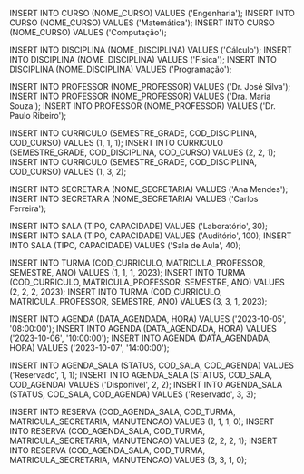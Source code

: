 INSERT INTO CURSO (NOME_CURSO) VALUES ('Engenharia');
INSERT INTO CURSO (NOME_CURSO) VALUES ('Matemática');
INSERT INTO CURSO (NOME_CURSO) VALUES ('Computação');

INSERT INTO DISCIPLINA (NOME_DISCIPLINA) VALUES ('Cálculo');
INSERT INTO DISCIPLINA (NOME_DISCIPLINA) VALUES ('Física');
INSERT INTO DISCIPLINA (NOME_DISCIPLINA) VALUES ('Programação');

INSERT INTO PROFESSOR (NOME_PROFESSOR) VALUES ('Dr. José Silva');
INSERT INTO PROFESSOR (NOME_PROFESSOR) VALUES ('Dra. Maria Souza');
INSERT INTO PROFESSOR (NOME_PROFESSOR) VALUES ('Dr. Paulo Ribeiro');

INSERT INTO CURRICULO (SEMESTRE_GRADE, COD_DISCIPLINA, COD_CURSO) VALUES (1, 1, 1);
INSERT INTO CURRICULO (SEMESTRE_GRADE, COD_DISCIPLINA, COD_CURSO) VALUES (2, 2, 1);
INSERT INTO CURRICULO (SEMESTRE_GRADE, COD_DISCIPLINA, COD_CURSO) VALUES (1, 3, 2);

INSERT INTO SECRETARIA (NOME_SECRETARIA) VALUES ('Ana Mendes');
INSERT INTO SECRETARIA (NOME_SECRETARIA) VALUES ('Carlos Ferreira');

INSERT INTO SALA (TIPO, CAPACIDADE) VALUES ('Laboratório', 30);
INSERT INTO SALA (TIPO, CAPACIDADE) VALUES ('Auditório', 100);
INSERT INTO SALA (TIPO, CAPACIDADE) VALUES ('Sala de Aula', 40);

INSERT INTO TURMA (COD_CURRICULO, MATRICULA_PROFESSOR, SEMESTRE, ANO) VALUES (1, 1, 1, 2023);
INSERT INTO TURMA (COD_CURRICULO, MATRICULA_PROFESSOR, SEMESTRE, ANO) VALUES (2, 2, 2, 2023);
INSERT INTO TURMA (COD_CURRICULO, MATRICULA_PROFESSOR, SEMESTRE, ANO) VALUES (3, 3, 1, 2023);

INSERT INTO AGENDA (DATA_AGENDADA, HORA) VALUES ('2023-10-05', '08:00:00');
INSERT INTO AGENDA (DATA_AGENDADA, HORA) VALUES ('2023-10-06', '10:00:00');
INSERT INTO AGENDA (DATA_AGENDADA, HORA) VALUES ('2023-10-07', '14:00:00');

INSERT INTO AGENDA_SALA (STATUS, COD_SALA, COD_AGENDA) VALUES ('Reservado', 1, 1);
INSERT INTO AGENDA_SALA (STATUS, COD_SALA, COD_AGENDA) VALUES ('Disponível', 2, 2);
INSERT INTO AGENDA_SALA (STATUS, COD_SALA, COD_AGENDA) VALUES ('Reservado', 3, 3);

INSERT INTO RESERVA (COD_AGENDA_SALA, COD_TURMA, MATRICULA_SECRETARIA, MANUTENCAO) VALUES (1, 1, 1, 0);
INSERT INTO RESERVA (COD_AGENDA_SALA, COD_TURMA, MATRICULA_SECRETARIA, MANUTENCAO) VALUES (2, 2, 2, 1);
INSERT INTO RESERVA (COD_AGENDA_SALA, COD_TURMA, MATRICULA_SECRETARIA, MANUTENCAO) VALUES (3, 3, 1, 0);

